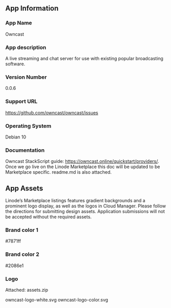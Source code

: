 ## App Information

### App Name

Owncast

### App description

A live streaming and chat server for use with existing popular broadcasting software. 

### Version Number

0.0.6

### Support URL

https://github.com/owncast/owncast/issues

### Operating System

Debian 10

### Documentation

Owncast StackScript guide: https://owncast.online/quickstart/providers/.  Once we go live on the Linode Marketplace this doc will be updated to be Marketplace specific.
readme.md is also attached.

## App Assets

Linode’s Marketplace listings features gradient backgrounds and a prominent logo display, as well as the logos in Cloud Manager. Please follow the directions for submitting design assets. Application submissions will not be accepted without the required assets.

### Brand color 1

#7871ff

### Brand color 2

#2086e1

### Logo

Attached: assets.zip

owncast-logo-white.svg
owncast-logo-color.svg
